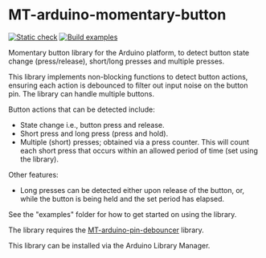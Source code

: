 # MT-arduino-momentary-button

[![Static check](https://github.com/Morgritech/MT-arduino-momentary-button/actions/workflows/static-check.yaml/badge.svg)](https://github.com/Morgritech/MT-arduino-momentary-button/actions/workflows/static-check.yaml) [![Build examples](https://github.com/Morgritech/MT-arduino-momentary-button/actions/workflows/build-examples.yaml/badge.svg)](https://github.com/Morgritech/MT-arduino-momentary-button/actions/workflows/build-examples.yaml)

Momentary button library for the Arduino platform, to detect button state change (press/release), short/long presses and multiple presses.

This library implements non-blocking functions to detect button actions, ensuring each action is debounced to filter out input noise on the button pin. The library can handle multiple buttons.

Button actions that can be detected include:

- State change i.e., button press and release.
- Short press and long press (press and hold).
- Multiple (short) presses; obtained via a press counter. This will count each short press that occurs within an allowed period of time (set using the library).

Other features:

- Long presses can be detected either upon release of the button, or, while the button is being held and the set period has elapsed.

See the "examples" folder for how to get started on using the library.

The library requires the [MT-arduino-pin-debouncer](https://github.com/Morgritech/MT-arduino-pin-debouncer) library.

This library can be installed via the Arduino Library Manager.
